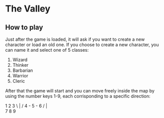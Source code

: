 # The Valley

## How to play
Just after the game is loaded, it will ask if you want to create a new character or load an old one. If you choose to create a new character, you can name it and select one of 5 classes:
1. Wizard
2. Thinker
3. Barbarian
4. Warrior
5. Cleric

After that the game will start and you can move freely inside the map by using the number keys 1-9, each corrisponding to a specific direction:

1   2   3
  \ | /
4 - 5 - 6
  / | \
7   8   9


